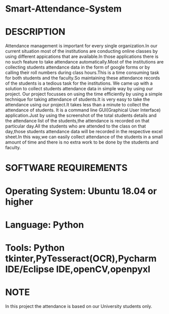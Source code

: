 # Smart-Attendance-System

# DESCRIPTION
Attendance management is important for every single organization.In our current situation most of
the institutions are conducting online classes by using different appications that are available.In
those applications there is no such feature to take attendance automatically.Most of the institutions
are collecting students attendance data in the form of google forms or by calling their roll numbers
during class hours.This is a time consuming task for both students and the faculty.So maintaining
these attendance records of the students is a tedious task for the institutions.
We came up with a solution to collect students attendance data in simple way by using our project.
Our project focusses on using the time efficiently by using a simple technique for taking attendance
of students.It is very easy to take the attendance using our project.It takes less than a minute to
collect the attendance of students.
It is a command line GUI(Graphical User Interface) application.Just by using the screenshot of the
total students details and the attendance list of the students,the attendance is recorded on that
particular day.All the students who are attended to the class on that day,those students attendance
data will be recorded in the respective excel sheet.In this way,we can easily collect attendance of the
students in a small amount of time and there is no extra work to be done by the students and faculty.
# SOFTWARE REQUIREMENTS
# Operating System: Ubuntu 18.04 or higher
# Language: Python
# Tools: Python tkinter,PyTesseract(OCR),Pycharm IDE/Eclipse IDE,openCV,openpyxl
# NOTE
In this project the attendance is based on our University students only.

